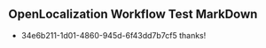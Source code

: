 ## OpenLocalization Workflow Test MarkDown
* 34e6b211-1d01-4860-945d-6f43dd7b7cf5 thanks!

<!--HONumber=Aug16_HO1-->


